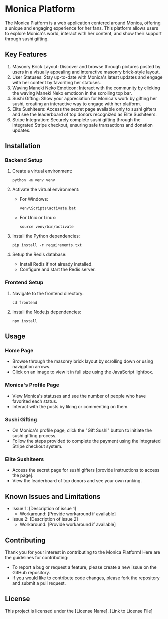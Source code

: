 
# Monica Platform

The Monica Platform is a web application centered around Monica, offering a unique and engaging experience for her fans. This platform allows users to explore Monica's world, interact with her content, and show their support through sushi gifting.

## Key Features

1. Masonry Brick Layout: Discover and browse through pictures posted by users in a visually appealing and interactive masonry brick-style layout.
2. User Statuses: Stay up-to-date with Monica's latest updates and engage with her content by favoriting her statuses.
3. Waving Maneki Neko Emoticon: Interact with the community by clicking the waving Maneki Neko emoticon in the scrolling top bar.
4. Sushi Gifting: Show your appreciation for Monica's work by gifting her sushi, creating an interactive way to engage with her platform.
5. Elite Sushiteers: Access the secret page available only to sushi gifters and see the leaderboard of top donors recognized as Elite Sushiteers.
6. Stripe Integration: Securely complete sushi gifting through the integrated Stripe checkout, ensuring safe transactions and donation updates.

## Installation

### Backend Setup

1. Create a virtual environment:
   ```
   python -m venv venv
   ```

2. Activate the virtual environment:
   - For Windows:
     ```
     venv\Scripts\activate.bat
     ```

   - For Unix or Linux:
     ```
     source venv/bin/activate
     ```

3. Install the Python dependencies:
   ```
   pip install -r requirements.txt
   ```

4. Setup the Redis database:
   - Install Redis if not already installed.
   - Configure and start the Redis server.

### Frontend Setup

1. Navigate to the frontend directory:
   ```
   cd frontend
   ```

2. Install the Node.js dependencies:
   ```
   npm install
   ```

## Usage

### Home Page

- Browse through the masonry brick layout by scrolling down or using navigation arrows.
- Click on an image to view it in full size using the JavaScript lightbox.

### Monica's Profile Page

- View Monica's statuses and see the number of people who have favorited each status.
- Interact with the posts by liking or commenting on them.

### Sushi Gifting

- On Monica's profile page, click the "Gift Sushi" button to initiate the sushi gifting process.
- Follow the steps provided to complete the payment using the integrated Stripe checkout system.

### Elite Sushiteers

- Access the secret page for sushi gifters [provide instructions to access the page].
- View the leaderboard of top donors and see your own ranking.

## Known Issues and Limitations

- Issue 1: [Description of issue 1]
  - Workaround: [Provide workaround if available]
- Issue 2: [Description of issue 2]
  - Workaround: [Provide workaround if available]

## Contributing

Thank you for your interest in contributing to the Monica Platform! Here are the guidelines for contributing:

- To report a bug or request a feature, please create a new issue on the GitHub repository.
- If you would like to contribute code changes, please fork the repository and submit a pull request.

## License

This project is licensed under the [License Name]. [Link to License File]


